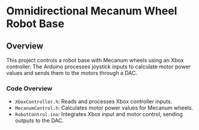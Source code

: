 # Omnidirectional Mecanum Wheel Robot Base

## Overview
This project controls a robot base with Mecanum wheels using an Xbox controller. The Arduino processes joystick inputs to calculate motor power values and sends them to the motors through a DAC.

### Code Overview
- `XboxController.h`: Reads and processes Xbox controller inputs.
- `MecanumControl.h`: Calculates motor power values for Mecanum wheels.
- `RobotControl.ino`: Integrates Xbox input and motor control, sending outputs to the DAC.
